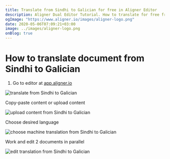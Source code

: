 ```yaml
---
title: Translate from Sindhi to Galician for free in Aligner Editor
description: Aligner Dual Editor Tutorial. How to translate for free from Sindhi to Galician. Aligner is multilingual document management platform. 
ogImage: "https://www.aligner.io/images/aligner-logo.png"
date: 2020-05-06T07:09:21+03:00
image: ../images/aligner-logo.png
onBlog: true
---
```


# How to translate document from Sindhi to Galician

1. Go to editor at [app.aligner.io](https://app.aligner.io "Aligner App web page")

![translate from Sindhi to Galician](../aligner-blank-editor.png "translate from Sindhi to Galician")

Copy-paste content or upload content

![upload content from Sindhi to Galician](../aligner-uploaded-document.png "upload content from Sindhi to Galician")

Choose desired language

![choose machine translation from Sindhi to Galician](../aligner-language-dropdown.png "choose machine translation from Sindhi to Galician")

Work and edit 2 documents in parallel

![edit translation from Sindhi to Galician](../aligner-double-sitded-editor.png "edit translation from Sindhi to Galician")

